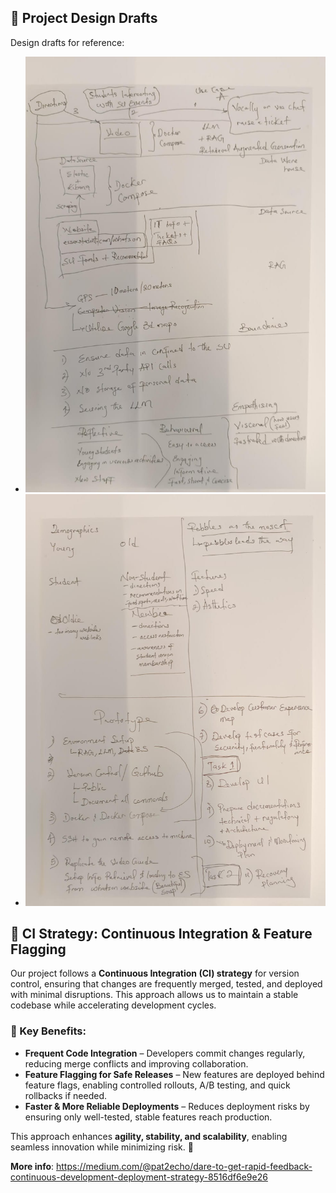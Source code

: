 ## 📌 Project Design Drafts  

Design drafts for reference:  

- ![Draft Design 001](./design/draft-design-001.jpeg)  
- ![Draft Design 002](./design/draft-design-002.jpeg)  



## 🚀 CI Strategy: Continuous Integration & Feature Flagging  

Our project follows a **Continuous Integration (CI) strategy** for version control, ensuring that changes are frequently merged, tested, and deployed with minimal disruptions. This approach allows us to maintain a stable codebase while accelerating development cycles.  

### 🔹 Key Benefits:  
- **Frequent Code Integration** – Developers commit changes regularly, reducing merge conflicts and improving collaboration.  
- **Feature Flagging for Safe Releases** – New features are deployed behind feature flags, enabling controlled rollouts, A/B testing, and quick rollbacks if needed.  
- **Faster & More Reliable Deployments** – Reduces deployment risks by ensuring only well-tested, stable features reach production.  

This approach enhances **agility, stability, and scalability**, enabling seamless innovation while minimizing risk. 🚀  


**More info**: https://medium.com/@pat2echo/dare-to-get-rapid-feedback-continuous-development-deployment-strategy-8516df6e9e26
